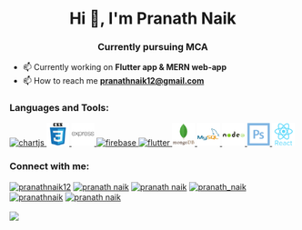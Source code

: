 <h1 align="center">Hi 👋, I'm Pranath Naik</h1>
<h3 align="center">Currently pursuing MCA</h3>


- 📫 Currently working on **Flutter app & MERN web-app**
- 📫 How to reach me **pranathnaik12@gmail.com**

<h3 align="left">Languages and Tools:</h3>
<p align="left"> <a href="https://www.chartjs.org" target="_blank"> <img src="https://www.chartjs.org/media/logo-title.svg" alt="chartjs" width="40" height="40"/> </a> <a href="https://www.w3schools.com/css/" target="_blank"> <img src="https://raw.githubusercontent.com/devicons/devicon/master/icons/css3/css3-original-wordmark.svg" alt="css3" width="40" height="40"/> </a> <a href="https://expressjs.com" target="_blank"> <img src="https://raw.githubusercontent.com/devicons/devicon/master/icons/express/express-original-wordmark.svg" alt="express" width="40" height="40"/> </a> <a href="https://firebase.google.com/" target="_blank"> <img src="https://www.vectorlogo.zone/logos/firebase/firebase-icon.svg" alt="firebase" width="40" height="40"/> </a> <a href="https://flutter.dev" target="_blank"> <img src="https://www.vectorlogo.zone/logos/flutterio/flutterio-icon.svg" alt="flutter" width="40" height="40"/> </a> <a href="https://www.mongodb.com/" target="_blank"> <img src="https://raw.githubusercontent.com/devicons/devicon/master/icons/mongodb/mongodb-original-wordmark.svg" alt="mongodb" width="40" height="40"/> </a> <a href="https://www.mysql.com/" target="_blank"> <img src="https://raw.githubusercontent.com/devicons/devicon/master/icons/mysql/mysql-original-wordmark.svg" alt="mysql" width="40" height="40"/> </a> <a href="https://nodejs.org" target="_blank"> <img src="https://raw.githubusercontent.com/devicons/devicon/master/icons/nodejs/nodejs-original-wordmark.svg" alt="nodejs" width="40" height="40"/> </a> <a href="https://www.photoshop.com/en" target="_blank"> <img src="https://raw.githubusercontent.com/devicons/devicon/master/icons/photoshop/photoshop-line.svg" alt="photoshop" width="40" height="40"/> </a> <a href="https://reactjs.org/" target="_blank"> <img src="https://raw.githubusercontent.com/devicons/devicon/master/icons/react/react-original-wordmark.svg" alt="react" width="40" height="40"/> </a> </p>

<h3 align="left">Connect with me:</h3>
<p align="left">
<a href="https://twitter.com/pranathnaik12" target="blank"><img align="center" src="https://cdn.jsdelivr.net/npm/simple-icons@3.0.1/icons/twitter.svg" alt="pranathnaik12" height="30" width="40" /></a>
<a href="https://linkedin.com/in/pranath naik" target="blank"><img align="center" src="https://cdn.jsdelivr.net/npm/simple-icons@3.0.1/icons/linkedin.svg" alt="pranath naik" height="30" width="40" /></a>
<a href="https://codesandbox.com/pranath naik" target="blank"><img align="center" src="https://cdn.jsdelivr.net/npm/simple-icons@3.0.1/icons/codesandbox.svg" alt="pranath naik" height="30" width="40" /></a>
<a href="https://instagram.com/pranath_naik" target="blank"><img align="center" src="https://cdn.jsdelivr.net/npm/simple-icons@3.0.1/icons/instagram.svg" alt="pranath_naik" height="30" width="40" /></a>
<a href="https://www.behance.net/pranathnaik" target="blank"><img align="center" src="https://cdn.jsdelivr.net/npm/simple-icons@3.0.1/icons/behance.svg" alt="pranathnaik" height="30" width="40" /></a>
<a href="https://www.youtube.com/c/pranath naik" target="blank"><img align="center" src="https://cdn.jsdelivr.net/npm/simple-icons@3.0.1/icons/youtube.svg" alt="pranath naik" height="30" width="40" /></a>
</p>

<a href="https://github.com/pranathnaik">
  <img align="center" src="https://github-readme-stats.vercel.app/api/top-langs/?username=pranathnaik&text_color=00FF66&theme=dark&hide_langs_below=1" />
</a>

